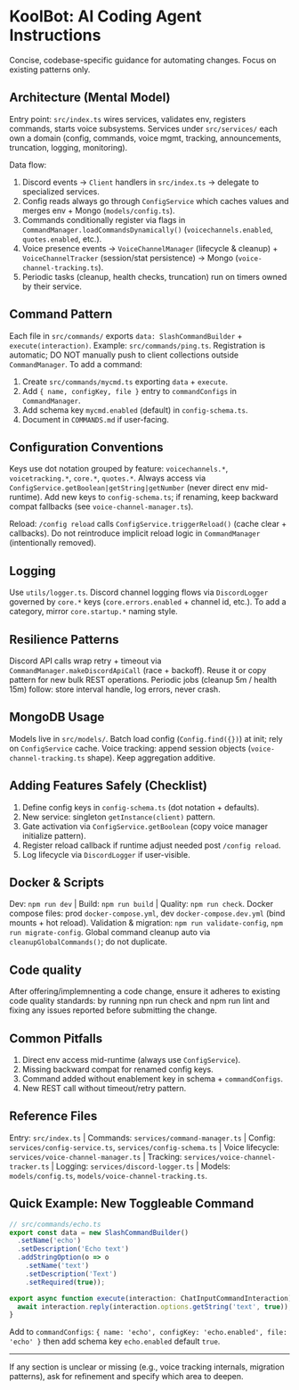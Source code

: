 # KoolBot: AI Coding Agent Instructions

Concise, codebase-specific guidance for automating changes. Focus on existing patterns only.

## Architecture (Mental Model)

Entry point: `src/index.ts` wires services, validates env, registers commands, starts voice subsystems.
Services under `src/services/` each own a domain (config, commands, voice mgmt, tracking, announcements,
truncation, logging, monitoring).

Data flow:

1. Discord events -> `Client` handlers in `src/index.ts` -> delegate to specialized services.
2. Config reads always go through `ConfigService` which caches values and merges env + Mongo (`models/config.ts`).
3. Commands conditionally register via flags in `CommandManager.loadCommandsDynamically()` (`voicechannels.enabled`,
   `quotes.enabled`, etc.).
4. Voice presence events -> `VoiceChannelManager` (lifecycle & cleanup) + `VoiceChannelTracker` (session/stat persistence)
  -> Mongo (`voice-channel-tracking.ts`).
5. Periodic tasks (cleanup, health checks, truncation) run on timers owned by their service.

## Command Pattern

Each file in `src/commands/` exports `data: SlashCommandBuilder` + `execute(interaction)`.
Example: `src/commands/ping.ts`.
Registration is automatic; DO NOT manually push to client collections outside `CommandManager`.
To add a command:

1. Create `src/commands/mycmd.ts` exporting `data` + `execute`.
2. Add `{ name, configKey, file }` entry to `commandConfigs` in `CommandManager`.
3. Add schema key `mycmd.enabled` (default) in `config-schema.ts`.
4. Document in `COMMANDS.md` if user-facing.

## Configuration Conventions

Keys use dot notation grouped by feature: `voicechannels.*`, `voicetracking.*`, `core.*`, `quotes.*`.
Always access via `ConfigService.getBoolean|getString|getNumber` (never direct env mid-runtime).
Add new keys to `config-schema.ts`; if renaming, keep backward compat fallbacks (see `voice-channel-manager.ts`).

Reload: `/config reload` calls `ConfigService.triggerReload()` (cache clear + callbacks).
Do not reintroduce implicit reload logic in `CommandManager` (intentionally removed).

## Logging

Use `utils/logger.ts`. Discord channel logging flows via `DiscordLogger` governed by `core.*` keys
(`core.errors.enabled` + channel id, etc.). To add a category, mirror `core.startup.*` naming style.

## Resilience Patterns

Discord API calls wrap retry + timeout via `CommandManager.makeDiscordApiCall` (race + backoff).
Reuse it or copy pattern for new bulk REST operations.
Periodic jobs (cleanup 5m / health 15m) follow: store interval handle, log errors, never crash.

## MongoDB Usage

Models live in `src/models/`. Batch load config (`Config.find({})`) at init; rely on `ConfigService` cache.
Voice tracking: append session objects (`voice-channel-tracking.ts` shape). Keep aggregation additive.

## Adding Features Safely (Checklist)

1. Define config keys in `config-schema.ts` (dot notation + defaults).
2. New service: singleton `getInstance(client)` pattern.
3. Gate activation via `ConfigService.getBoolean` (copy voice manager initialize pattern).
4. Register reload callback if runtime adjust needed post `/config reload`.
5. Log lifecycle via `DiscordLogger` if user-visible.

## Docker & Scripts

Dev: `npm run dev` | Build: `npm run build` | Quality: `npm run check`.
Docker compose files: prod `docker-compose.yml`, dev `docker-compose.dev.yml` (bind mounts + hot reload).
Validation & migration: `npm run validate-config`, `npm run migrate-config`.
Global command cleanup auto via `cleanupGlobalCommands()`; do not duplicate.


## Code quality
After offering/implemnenting a code change, ensure it adheres to existing code quality standards: by running npn run check and npm run lint and fixing any issues reported before submitting the change.


## Common Pitfalls

1. Direct env access mid-runtime (always use `ConfigService`).
2. Missing backward compat for renamed config keys.
3. Command added without enablement key in schema + `commandConfigs`.
4. New REST call without timeout/retry pattern.

## Reference Files

Entry: `src/index.ts` | Commands: `services/command-manager.ts` | Config: `services/config-service.ts`,
`services/config-schema.ts` | Voice lifecycle: `services/voice-channel-manager.ts` | Tracking:
`services/voice-channel-tracker.ts` | Logging: `services/discord-logger.ts` | Models:
`models/config.ts`, `models/voice-channel-tracking.ts`.

## Quick Example: New Toggleable Command

```ts
// src/commands/echo.ts
export const data = new SlashCommandBuilder()
  .setName('echo')
  .setDescription('Echo text')
  .addStringOption(o => o
    .setName('text')
    .setDescription('Text')
    .setRequired(true));

export async function execute(interaction: ChatInputCommandInteraction) {
  await interaction.reply(interaction.options.getString('text', true));
}
```

Add to `commandConfigs`: `{ name: 'echo', configKey: 'echo.enabled', file: 'echo' }` then add schema key
`echo.enabled` default `true`.

---
If any section is unclear or missing (e.g., voice tracking internals, migration patterns), ask for refinement and specify which area to deepen.
